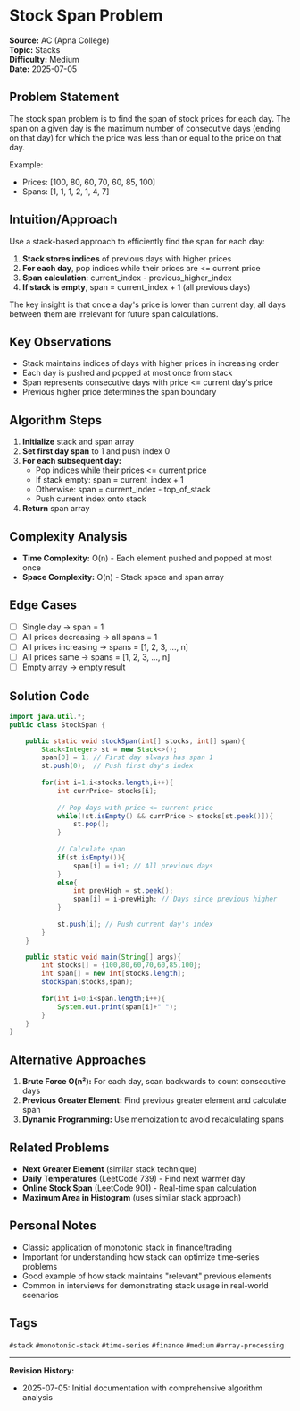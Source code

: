 # Stock Span Problem

**Source:** AC (Apna College)  
**Topic:** Stacks  
**Difficulty:** Medium  
**Date:** 2025-07-05

## Problem Statement

The stock span problem is to find the span of stock prices for each day. The span on a given day is the maximum number of consecutive days (ending on that day) for which the price was less than or equal to the price on that day.

Example:
- Prices: [100, 80, 60, 70, 60, 85, 100]
- Spans:  [1, 1, 1, 2, 1, 4, 7]

## Intuition/Approach

Use a stack-based approach to efficiently find the span for each day:
1. **Stack stores indices** of previous days with higher prices
2. **For each day**, pop indices while their prices are <= current price
3. **Span calculation**: current_index - previous_higher_index
4. **If stack is empty**, span = current_index + 1 (all previous days)

The key insight is that once a day's price is lower than current day, all days between them are irrelevant for future span calculations.

## Key Observations

- Stack maintains indices of days with higher prices in increasing order
- Each day is pushed and popped at most once from stack
- Span represents consecutive days with price <= current day's price
- Previous higher price determines the span boundary

## Algorithm Steps

1. **Initialize** stack and span array
2. **Set first day span** to 1 and push index 0
3. **For each subsequent day:**
   - Pop indices while their prices <= current price
   - If stack empty: span = current_index + 1
   - Otherwise: span = current_index - top_of_stack
   - Push current index onto stack
4. **Return** span array

## Complexity Analysis

- **Time Complexity:** O(n) - Each element pushed and popped at most once
- **Space Complexity:** O(n) - Stack space and span array

## Edge Cases

- [ ] Single day → span = 1
- [ ] All prices decreasing → all spans = 1
- [ ] All prices increasing → spans = [1, 2, 3, ..., n]
- [ ] All prices same → spans = [1, 2, 3, ..., n]
- [ ] Empty array → empty result

## Solution Code

```java
import java.util.*;
public class StockSpan {

    public static void stockSpan(int[] stocks, int[] span){
        Stack<Integer> st = new Stack<>();
        span[0] = 1; // First day always has span 1
        st.push(0);  // Push first day's index
        
        for(int i=1;i<stocks.length;i++){
            int currPrice= stocks[i];
            
            // Pop days with price <= current price
            while(!st.isEmpty() && currPrice > stocks[st.peek()]){
                st.pop();
            }
            
            // Calculate span
            if(st.isEmpty()){
                span[i] = i+1; // All previous days
            }
            else{
                int prevHigh = st.peek();
                span[i] = i-prevHigh; // Days since previous higher
            }
            
            st.push(i); // Push current day's index
        }
    }

    public static void main(String[] args){
        int stocks[] = {100,80,60,70,60,85,100};
        int span[] = new int[stocks.length];
        stockSpan(stocks,span);
        
        for(int i=0;i<span.length;i++){
            System.out.print(span[i]+" ");
        }
    }
}
```

## Alternative Approaches

1. **Brute Force O(n²):** For each day, scan backwards to count consecutive days
2. **Previous Greater Element:** Find previous greater element and calculate span
3. **Dynamic Programming:** Use memoization to avoid recalculating spans

## Related Problems

- **Next Greater Element** (similar stack technique)
- **Daily Temperatures** (LeetCode 739) - Find next warmer day
- **Online Stock Span** (LeetCode 901) - Real-time span calculation
- **Maximum Area in Histogram** (uses similar stack approach)

## Personal Notes

- Classic application of monotonic stack in finance/trading
- Important for understanding how stack can optimize time-series problems
- Good example of how stack maintains "relevant" previous elements
- Common in interviews for demonstrating stack usage in real-world scenarios

## Tags

`#stack` `#monotonic-stack` `#time-series` `#finance` `#medium` `#array-processing`

---

**Revision History:**
- 2025-07-05: Initial documentation with comprehensive algorithm analysis 